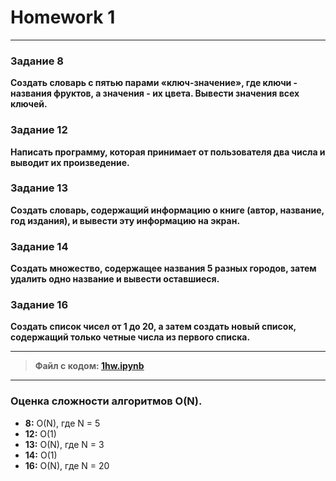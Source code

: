 # Homework 1
---
### Задание 8
__Создать словарь с пятью парами «ключ-значение», где ключи - названия фруктов, а значения - их цвета.
 Вывести значения всех ключей.__
### Задание 12
__Написать программу, которая принимает от пользователя два числа и выводит их произведение.__
### Задание 13
__Создать словарь, содержащий информацию о книге (автор, название, год издания), и вывести эту информацию на экран.__
### Задание 14
__Создать множество, содержащее названия 5 разных городов, затем удалить одно название и вывести оставшиеся.__
### Задание 16
__Создать список чисел от 1 до 20, а затем создать новый список, содержащий только четные числа из первого списка.__
___
> __Файл с кодом: [1hw.ipynb](1hw.ipynb)__
___
### Оценка сложности алгоритмов О(N).
* __8:__ O(N), где N = 5
* __12:__ O(1)
* __13:__ O(N), где N = 3
* __14:__ O(1)
* __16:__ O(N), где N = 20

